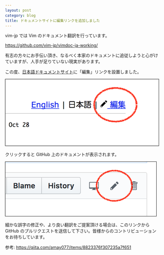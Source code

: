 ```yaml
---
layout: post
category: blog
title: ドキュメントサイトに編集リンクを追加しました
---
```

vim-jp では Vim のドキュメント翻訳を行っています。

<https://github.com/vim-jp/vimdoc-ja-working/>

有志の方々にお手伝い頂き、なるべく本家のドキュメントに追従しようと心がけていますが、人手が足りていない現実があります。

この度、[日本語ドキュメントサイト](https://vim-jp.org/vimdoc-ja/)に「編集」リンクを設置しました。

<img title="編集リンク" src="/assets/images/post-docedit1.png" style="border: solid 1px black">

クリックすると GitHub 上のドキュメントが表示されます。

<img title="編集リンク" src="/assets/images/post-docedit2.png" style="border: solid 1px black">

細かな誤字の修正や、より良い翻訳をご提案頂ける場合は、このリンクから GitHub のプルリクエストを送信して下さい。皆様からのコントリビューションをお待ちしています。

参考: <https://qiita.com/amay077/items/8823376f307235a7f651>


